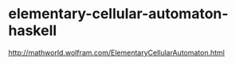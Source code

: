 # elementary-cellular-automaton-haskell
http://mathworld.wolfram.com/ElementaryCellularAutomaton.html
